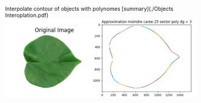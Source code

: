Interpolate contour of objects with polynomes 
[summary](./Objects Interoplation.pdf)
![exemple1](./imgs/exemple1.png)
